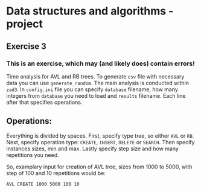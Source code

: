 # Data structures and algorithms - project
## Exercise 3

### This is an exercise, which may (and likely does) contain errors!

Time analysis for AVL and RB trees.
To generate `csv` file with necessary data you can use `generate_random`.
The main analysis is conducted within `zad3`.
In `config.ini` file you can specify `database` filename, how many integers from `database` you need to load and `results` filename. Each line after that specifies operations.

## Operations:
Everything is divided by spaces.
First, specify type tree, so either `AVL` or `RB`.
Next, specify operation type: `CREATE`, `INSERT`, `DELETE` or `SEARCH`.
Then specify instances sizes, min and max.
Lastly specify step size and how many repetitions you need.

So, examplary input for creation of AVL tree, sizes from 1000 to 5000, with step of 100 and 10 repetitions would be:
```
AVL CREATE 1000 5000 100 10
```